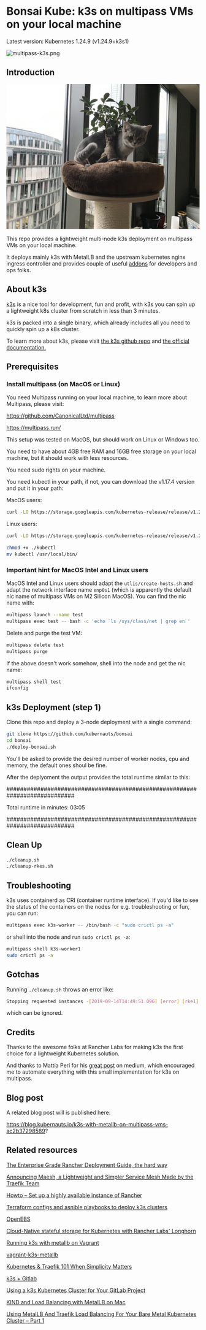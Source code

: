 # Bonsai Kube: k3s on multipass VMs on your local machine

Latest version: Kubernetes 1.24.9 (v1.24.9+k3s1)

![multipass-k3s.png](multipass-k3s.png)

## Introduction

![bonsai](bonsai.jpg)

This repo provides a lightweight multi-node k3s deployment on multipass VMs on your local machine.

It deploys mainly k3s with MetalLB and the upstream kubernetes nginx ingress controller and provides couple of useful [addons](./addons/README.md) for developers and ops folks.
## About k3s

[k3s](https://k3s.io/) is a nice tool for development, fun and profit, with k3s you can spin up a lightweight k8s cluster from scratch in less than 3 minutes.

k3s is packed into a single binary, which already includes all you need to quickly spin up a k8s cluster.

To learn more about k3s, please visit [the k3s github repo](https://github.com/rancher/k3s) and [the official documentation.](https://rancher.com/docs/k3s/latest/en/)

## Prerequisites

### Install multipass (on MacOS or Linux)

You need Multipass running on your local machine, to learn more about Multipass, please visit:

https://github.com/CanonicalLtd/multipass

https://multipass.run/

This setup was tested on MacOS, but should work on Linux or Windows too.

You need to have about 4GB free RAM and 16GB free storage on your local machine, but it should work with less resources.

You need sudo rights on your machine.

You need kubectl in your path, if not, you can download the v1.17.4 version and put it in your path:

MacOS users:

```bash
curl -LO https://storage.googleapis.com/kubernetes-release/release/v1.21.3/bin/darwin/amd64/kubectl
```

Linux users:

```bash
curl -LO https://storage.googleapis.com/kubernetes-release/release/v1.21.3/bin/linux/amd64/kubectl
```

```bash
chmod +x ./kubectl
mv kubectl /usr/local/bin/
```

### Important hint for MacOS Intel and Linux users

MacOS Intel and Linux users should adapt the `utlis/create-hosts.sh` and adapt the network interface name `enp0s1` (which is apparently the default nic name of multipass VMs on M2 Silicon MacOS). You can find the nic name with:

```bash
multipass launch --name test
multipass exec test -- bash -c 'echo `ls /sys/class/net | grep en`'
```

Delete and purge the test VM:

```bash
multipass delete test
multipass purge
```

If the above doesn't work somehow, shell into the node and get the nic name:

```bash
multipass shell test
ifconfig
```

## k3s Deployment (step 1)

Clone this repo and deploy a 3-node deployment with a single command:

```bash
git clone https://github.com/kubernauts/bonsai
cd bonsai
./deploy-bonsai.sh
```

You'll be asked to provide the desired number of worker nodes, cpu and memory, the default ones shoul be fine.

After the deplyoment the output provides the total runtime similar to this:

############################################################################

Total runtime in minutes: 03:05

############################################################################

## Clean Up

```bash
./cleanup.sh
./cleanup-rkes.sh
```
## Troubleshooting

k3s uses containerd as CRI (container runtime interface). If you'd like to see the status of the containers on the nodes for e.g. troubleshooting or fun, you can run:

```bash
multipass exec k3s-worker -- /bin/bash -c "sudo crictl ps -a"
```

or shell into the node and run `sudo crictl ps -a`:

```bash
multipass shell k3s-worker1
sudo crictl ps -a
```

## Gotchas

Running `./cleanup.sh` throws an error like:

```bash
Stopping requested instances -[2019-09-14T14:49:51.096] [error] [rke1] process error occurred Crashed
```

which can be ignored.

## Credits

Thanks to the awesome folks at Rancher Labs for making k3s the first choice for a lightweight Kubernetes solution.

And thanks to Mattia Peri for his [great post](https://medium.com/@mattiaperi/kubernetes-cluster-with-k3s-and-multipass-7532361affa3) on medium, which encouraged me to automate everything with this small implementation for k3s on multipass.


## Blog post

A related blog post will is published here:

https://blog.kubernauts.io/k3s-with-metallb-on-multipass-vms-ac2b37298589?


## Related resources

[The Enterprise Grade Rancher Deployment Guide, the hard way](https://blog.kubernauts.io/enterprise-grade-rancher-deployment-guide-ubuntu-fd261e00994c)

[Announcing Maesh, a Lightweight and Simpler Service Mesh Made by the Traefik Team](https://blog.containo.us/announcing-maesh-a-lightweight-and-simpler-service-mesh-made-by-the-traefik-team-cb866edc6f29)

[Howto – Set up a highly available instance of Rancher](https://blog.ronnyvdb.net/2019/01/20/howto-set-up-a-highly-available-instance-of-rancher)

[Terraform configs and asnible playbooks to deploy k3s clusters](https://github.com/AnchorFree/ansible-k3s)

[OpenEBS](https://openebs.io)

[Cloud-Native stateful storage for Kubernetes with Rancher Labs' Longhorn](https://www.civo.com/learn/cloud-native-stateful-storage-for-kubernetes-with-rancher-labs-longhorn)

[Running k3s with metallb on Vagrant](https://medium.com/@toja/running-k3s-with-metallb-on-vagrant-bd9603a5113b)

[vagrant-k3s-metallb](https://github.com/otsuarez/vagrant-k3s-metallb)

[Kubernetes & Traefik 101 When Simplicity Matters](https://medium.com/@geraldcroes/kubernetes-traefik-101-when-simplicity-matters-957eeede2cf8)

[k3s + Gitlab](https://github.com/apk8s/k3s-gitlab)

[Using a k3s Kubernetes Cluster for Your GitLab Project](https://medium.com/better-programming/using-a-k3s-kubernetes-cluster-for-your-gitlab-project-b0b035c291a9)

[KIND and Load Balancing with MetalLB on Mac](https://www.thehumblelab.com/kind-and-metallb-on-mac/)

[Using MetalLB And Traefik Load Balancing For Your Bare Metal Kubernetes Cluster – Part 1](https://www.devtech101.com/2019/02/23/using-metallb-and-traefik-load-balancing-for-your-bare-metal-kubernetes-cluster-part-1/)
